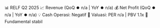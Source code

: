 📊 RELF Q2 2025
📈 Revenue (QoQ ⏺️ n/a | YoY ⏺️ n/a)
💰 Net Profit (QoQ ⏺️ n/a | YoY ⏺️ n/a)
💡 Cash Operasi: Negatif
🧮 Valuasi: PER n/a | PBV 1.1x
🧱 Fundamental stabil
